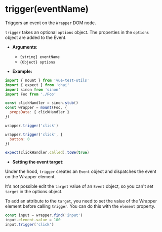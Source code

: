 # trigger(eventName)

Triggers an event on the `Wrapper` DOM node.

`trigger` takes an optional `options` object. The properties in the `options` object are added to the Event.

- **Arguments:**
  - `{string} eventName`
  - `{Object} options`

- **Example:**

```js
import { mount } from 'vue-test-utils'
import { expect } from 'chai'
import sinon from 'sinon'
import Foo from './Foo'

const clickHandler = sinon.stub()
const wrapper = mount(Foo, {
  propsData: { clickHandler }
})

wrapper.trigger('click')

wrapper.trigger('click', {
  button: 0
})

expect(clickHandler.called).toBe(true)
```
- **Setting the event target:**

Under the hood, `trigger` creates an `Event` object and dispatches the event on the Wrapper element.

It's not possible edit the `target` value of an `Event` object, so you can't set `target` in the options object.

To add an attribute to the `target`, you need to set the value of the Wrapper element before calling `trigger`. You can do this with the `element` property.

```js
const input = wrapper.find('input')
input.element.value = 100
input.trigger('click')
```
